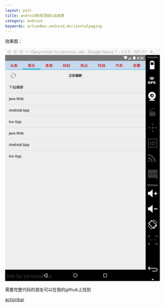 ```yaml
---
layout: post
title: android网易顶部tab效果
category: android
keywords: actionBar,android,Horizontalpaging
---
```


效果图：

![image](https://raw.githubusercontent.com/MurphyNeo/murphyneo.github.io/master/_posts/android/wangyitab.png)

需要完整代码的朋友可以在我的github上找到

[actionbar](https://github.com/MurphyNeo/Android)



